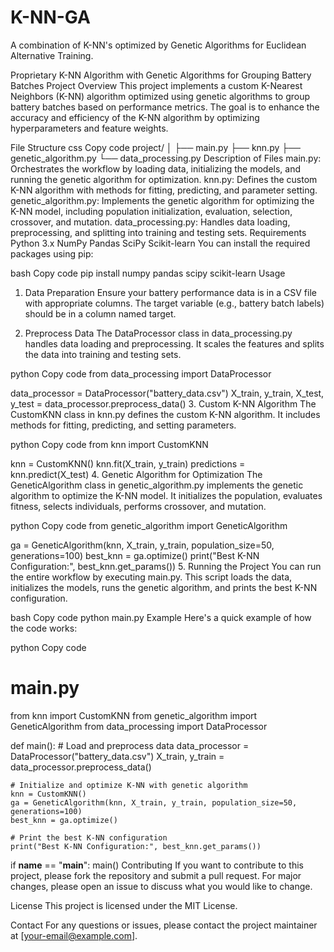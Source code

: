 # K-NN-GA
A combination of K-NN's optimized by Genetic Algorithms for Euclidean Alternative Training.


Proprietary K-NN Algorithm with Genetic Algorithms for Grouping Battery Batches
Project Overview
This project implements a custom K-Nearest Neighbors (K-NN) algorithm optimized using genetic algorithms to group battery batches based on performance metrics. The goal is to enhance the accuracy and efficiency of the K-NN algorithm by optimizing hyperparameters and feature weights.

File Structure
css
Copy code
project/
│
├── main.py
├── knn.py
├── genetic_algorithm.py
└── data_processing.py
Description of Files
main.py: Orchestrates the workflow by loading data, initializing the models, and running the genetic algorithm for optimization.
knn.py: Defines the custom K-NN algorithm with methods for fitting, predicting, and parameter setting.
genetic_algorithm.py: Implements the genetic algorithm for optimizing the K-NN model, including population initialization, evaluation, selection, crossover, and mutation.
data_processing.py: Handles data loading, preprocessing, and splitting into training and testing sets.
Requirements
Python 3.x
NumPy
Pandas
SciPy
Scikit-learn
You can install the required packages using pip:

bash
Copy code
pip install numpy pandas scipy scikit-learn
Usage
1. Data Preparation
Ensure your battery performance data is in a CSV file with appropriate columns. The target variable (e.g., battery batch labels) should be in a column named target.

2. Preprocess Data
The DataProcessor class in data_processing.py handles data loading and preprocessing. It scales the features and splits the data into training and testing sets.

python
Copy code
from data_processing import DataProcessor

data_processor = DataProcessor("battery_data.csv")
X_train, y_train, X_test, y_test = data_processor.preprocess_data()
3. Custom K-NN Algorithm
The CustomKNN class in knn.py defines the custom K-NN algorithm. It includes methods for fitting, predicting, and setting parameters.

python
Copy code
from knn import CustomKNN

knn = CustomKNN()
knn.fit(X_train, y_train)
predictions = knn.predict(X_test)
4. Genetic Algorithm for Optimization
The GeneticAlgorithm class in genetic_algorithm.py implements the genetic algorithm to optimize the K-NN model. It initializes the population, evaluates fitness, selects individuals, performs crossover, and mutation.

python
Copy code
from genetic_algorithm import GeneticAlgorithm

ga = GeneticAlgorithm(knn, X_train, y_train, population_size=50, generations=100)
best_knn = ga.optimize()
print("Best K-NN Configuration:", best_knn.get_params())
5. Running the Project
You can run the entire workflow by executing main.py. This script loads the data, initializes the models, runs the genetic algorithm, and prints the best K-NN configuration.

bash
Copy code
python main.py
Example
Here's a quick example of how the code works:

python
Copy code
# main.py
from knn import CustomKNN
from genetic_algorithm import GeneticAlgorithm
from data_processing import DataProcessor

def main():
    # Load and preprocess data
    data_processor = DataProcessor("battery_data.csv")
    X_train, y_train = data_processor.preprocess_data()

    # Initialize and optimize K-NN with genetic algorithm
    knn = CustomKNN()
    ga = GeneticAlgorithm(knn, X_train, y_train, population_size=50, generations=100)
    best_knn = ga.optimize()

    # Print the best K-NN configuration
    print("Best K-NN Configuration:", best_knn.get_params())

if __name__ == "__main__":
    main()
Contributing
If you want to contribute to this project, please fork the repository and submit a pull request. For major changes, please open an issue to discuss what you would like to change.

License
This project is licensed under the MIT License.

Contact
For any questions or issues, please contact the project maintainer at [your-email@example.com].
